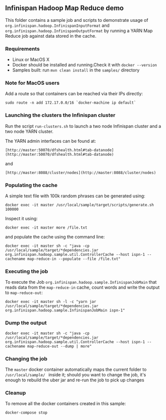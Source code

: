 ## Infinispan Hadoop Map Reduce demo 

This folder contains a sample job and scripts to demonstrate usage of ```org.infinispan.hadoop.InfinispanInputFormat``` and ```org.infinispan.hadoop.InfinispanOutputFormat```
by running a YARN Map Reduce job against data stored in the cache.

### Requirements

* Linux or MacOS X
* Docker should be installed and running.Check it with ```docker --version```  
* Samples built: run ```mvn clean install``` in the ```samples/``` directory

### Note for MacOS users

Add a route so that containers can be reached via their IPs directly:

```
sudo route -n add 172.17.0.0/16 `docker-machine ip default`
```

### Launching the clusters the Infinispan cluster

Run the script ```run-clusters.sh``` to launch a two node Infinispan cluster and a two node YARN cluster. 

The YARN admin interfaces can be found at:

```
[http://master:50070/dfshealth.html#tab-datanode](http://master:50070/dfshealth.html#tab-datanode)   
```
and  

```
[http://master:8088/cluster/nodes](http://master:8088/cluster/nodes)
```

### Populating the cache

A simple text file with 100k random phrases can be generated using:

```
docker exec -it master /usr/local/sample/target/scripts/generate.sh 100000
```

Inspect it using:

```
docker exec -it master more /file.txt
```

and populate the cache using the command line:

```
docker exec -it master sh -c "java -cp /usr/local/sample/target/*dependencies.jar  org.infinispan.hadoop.sample.util.ControllerCache --host ispn-1 --cachename map-reduce-in --populate --file /file.txt"
``` 
 
### Executing the job

To execute the Job ```org.infinispan.hadoop.sample.InfinispanJobMain``` that reads data from the ```map-reduce-in``` cache, count words and write the output to ```map-reduce-out```:

```
docker exec -it master sh -l -c "yarn jar /usr/local/sample/target/*dependencies.jar org.infinispan.hadoop.sample.InfinispanJobMain ispn-1"
```

### Dump the output

```
docker exec -it master sh -c "java -cp /usr/local/sample/target/*dependencies.jar org.infinispan.hadoop.sample.util.ControllerCache --host ispn-1 --cachename map-reduce-out --dump | more"
```

### Changing the job

The ```master``` docker container automatically maps the current folder to ```/usr/local/sample/ ``` inside it; should you want to change the job, it's enough to rebuild the uber jar and re-run the job to pick up changes

### Cleanup

To remove all the docker containers created in this sample:

```
docker-compose stop
```

